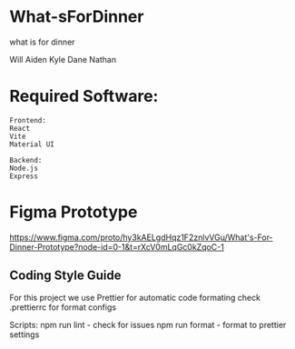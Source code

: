 # What-sForDinner

what is for dinner

Will Aiden Kyle Dane Nathan

# Required Software:

```
Frontend:
React
Vite
Material UI

Backend:
Node.js
Express

```

# Figma Prototype

https://www.figma.com/proto/hy3kAELgdHqz1F2znlvVGu/What's-For-Dinner-Prototype?node-id=0-1&t=rXcV0mLqGc0kZqoC-1

## Coding Style Guide

For this project we use Prettier for automatic code formating
check .prettierrc for format configs

Scripts:
npm run lint - check for issues
npm run format - format to prettier settings
